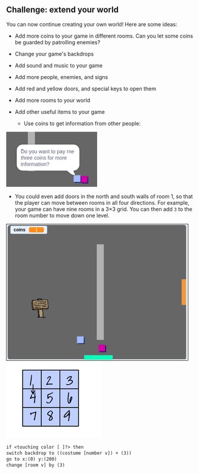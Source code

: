 ## Challenge: extend your world

You can now continue creating your own world! Here are some ideas:

+ Add more coins to your game in different rooms. Can you let some coins be guarded by patrolling enemies?
+ Change your game's backdrops
+ Add sound and music to your game
+ Add more people, enemies, and signs
+ Add red and yellow doors, and special keys to open them
+ Add more rooms to your world
+ Add other useful items to your game
    
    + Use coins to get information from other people:

![screenshot](images/world-bribe.png)

+ You could even add doors in the north and south walls of room 1, so that the player can move between rooms in all four directions. For example, your game can have nine rooms in a 3×3 grid. You can then add `3` to the room number to move down one level.

![posnetek zaslona](images/north-south-rooms.png) ![posnetek zaslona](images/number-grid.png)

```blocks3
if <touching color [ ]?> then
switch backdrop to ((costume [number v]) + (3))
go to x:(0) y:(200)
change [room v] by (3)
```